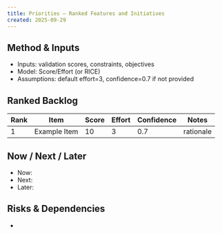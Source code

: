 ```yaml
---
title: Priorities — Ranked Features and Initiatives
created: 2025-09-29
---
```


## Method & Inputs

- Inputs: validation scores, constraints, objectives
- Model: Score/Effort (or RICE)
- Assumptions: default effort=3, confidence=0.7 if not provided

## Ranked Backlog

| Rank | Item | Score | Effort | Confidence | Notes |
|------|------|-------|--------|------------|-------|
| 1 | Example Item | 10 | 3 | 0.7 | rationale |

## Now / Next / Later

- Now: 
- Next: 
- Later: 

## Risks & Dependencies

- 


